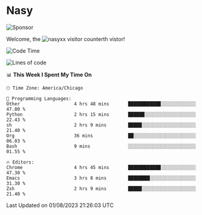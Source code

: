 # Nasy

<!--
<p align="center">
<img height="200" src="https://github-readme-stats.vercel.app/api?username=nasyxx&count_private=true&show_icons=true&theme=dracula&include_all_commits=true"/>
<img height="200" src="https://github-readme-stats.vercel.app/api/top-langs/?username=nasyxx&theme=dracula&hide=html,jupyter+notebook&count_private=true&show_icons=true"/>
</p>

  
----------------
-->

![Sponsor](https://img.shields.io/static/v1.svg?label=Sponsor&message=%E2%9D%A4&logo=GitHub&style=flat&color=pink)
 
Welcome, the ![nasyxx visitor counter](https://count.getloli.com/get/@nasyxx?theme=rule34)th vistor!
 
<!--START_SECTION:waka-->
![Code Time](http://img.shields.io/badge/Code%20Time-3%2C614%20hrs%2041%20mins-blue)

![Lines of code](https://img.shields.io/badge/From%20Hello%20World%20I%27ve%20Written-6.3%20million%20lines%20of%20code-blue)

📊 **This Week I Spent My Time On** 

```text
🕑︎ Time Zone: America/Chicago

💬 Programming Languages: 
Other                    4 hrs 48 mins       ████████████░░░░░░░░░░░░░   47.80 % 
Python                   2 hrs 15 mins       ██████░░░░░░░░░░░░░░░░░░░   22.43 % 
sh                       2 hrs 9 mins        █████░░░░░░░░░░░░░░░░░░░░   21.40 % 
Org                      36 mins             ██░░░░░░░░░░░░░░░░░░░░░░░   06.03 % 
Bash                     9 mins              ░░░░░░░░░░░░░░░░░░░░░░░░░   01.55 % 

🔥 Editors: 
Chrome                   4 hrs 45 mins       ████████████░░░░░░░░░░░░░   47.30 % 
Emacs                    3 hrs 8 mins        ████████░░░░░░░░░░░░░░░░░   31.30 % 
Zsh                      2 hrs 9 mins        █████░░░░░░░░░░░░░░░░░░░░   21.40 % 
```


 Last Updated on 01/08/2023 21:26:03 UTC
<!--END_SECTION:waka-->

<!-- ![visitors](https://visitor-badge.laobi.icu/badge?page_id=nasyxx.nasyxx) -->

